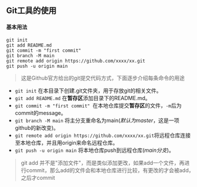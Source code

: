 ## Git工具的使用

#### 基本用法

```shell
git init
git add README.md
git commit -m "first commit"
git branch -M main
git remote add origin https://github.com/xxxx/xx.git
git push -u origin main
```

> 这是Github官方给出的git提交代码方式，下面逐步介绍每条命令的用途

* `git init` 在本目录下创建.git文件夹，用于存放git的相关文件。
* `git add README.md` 在**暂存区**添加目录下的README.md。
* `git commit -m "first commit" `在本地仓库提交**暂存区**的文件，`-m`后为commit的message。
* `git branch -M main` 将主分支重命名为main(*默认为master*，这是一项github的新改变)。
* `git remote add origin https://github.com/xxxx/xx.git`将远程仓库连接至本地仓库，并且用origin来命名远程仓库。
* `git push -u origin main` 将本地仓库push到远程仓库(*main分支*)。

> git add 并不是"添加文件"，而是类似添加更改，如果add一个文件，再进行commit，那么add的文件会和本地仓库进行比较，有更改的才会被add，之后才commit

